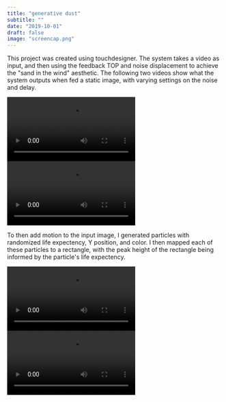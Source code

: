 ```yaml
---
title: "generative dust"
subtitle: ""
date: "2019-10-01"
draft: false
image: "screencap.png"
---
```


This project was created using touchdesigner. The system takes a video as input, and then using the feedback TOP and noise displacement to achieve the "sand in the wind" aesthetic. The following two videos show what the system outputs when fed a static image, with varying settings on the noise and delay.

![](static_01-converted.mp4)
![](static_02-converted.mp4)

To then add motion to the input image, I generated particles with randomized life expectency, Y position, and color. I then mapped each of these particles to a rectangle, with the peak height of the rectangle being informed by the particle's life expectency.

![](motion-converted.mp4)
![](with-color-converted.mp4)

